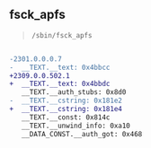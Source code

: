 ## fsck_apfs

> `/sbin/fsck_apfs`

```diff

-2301.0.0.0.7
-  __TEXT.__text: 0x4bbcc
+2309.0.0.502.1
+  __TEXT.__text: 0x4bbdc
   __TEXT.__auth_stubs: 0x8d0
-  __TEXT.__cstring: 0x181e2
+  __TEXT.__cstring: 0x181e4
   __TEXT.__const: 0x814c
   __TEXT.__unwind_info: 0xa10
   __DATA_CONST.__auth_got: 0x468

```
